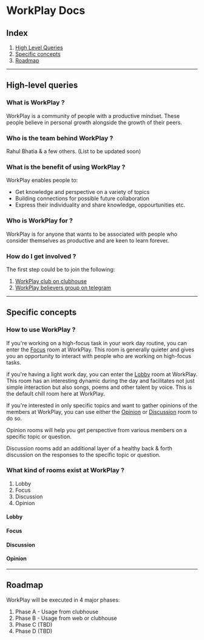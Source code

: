 # WorkPlay Docs

## Index

1. [High Level Queries](#high-level-queries)
2. [Specific concepts](#specific-concepts)
3. [Roadmap](#roadmap)

---

## High-level queries

### What is WorkPlay ?

WorkPlay is a community of people with a productive mindset. These people believe in personal growth alongside the growth of their peers.

### Who is the team behind WorkPlay ?

Rahul Bhatia & a few others. (List to be updated soon)

### What is the benefit of using WorkPlay ?

WorkPlay enables people to:
- Get knowledge and perspective on a variety of topics
- Building connections for possible future collaboration
- Express their individuality and share knowledge, oppourtunities etc.

### Who is WorkPlay for ?

WorkPlay is for anyone that wants to be associated with people who consider themselves as productive and are keen to learn forever.

### How do I get involved ?

The first step could be to join the following:
1) [WorkPlay club on clubhouse](https://www.clubhouse.com/club/work-play)
2) [WorkPlay believers group on telegram](https://t.me/+a6QlpxhbLSlkMWE1)


---


## Specific concepts

### How to use WorkPlay ?

If you're working on a high-focus task in your work day routine, you can enter the [Focus](#focus) room at WorkPlay. This room is generally quieter and gives you an opportunity to interact with people who are working on high-focus tasks.

if you're having a light work day, you can enter the [Lobby](#lobby) room at WorkPlay. This room has an interesting dynamic during the day and facilitates not just simple interaction but also songs, poems and other talent by voice.
This is the default chill room here at WorkPlay.

If you're interested in only specific topics and want to gather opinions of the members at WorkPlay, you can use either the [Opinion](#opinion) or [Discussion](#discussion) room to do so.

Opinion rooms will help you get perspective from various members on a specific topic or question.

Discussion rooms add an additional layer of a healthy back & forth discussion on the responses to the specific topic or question.

### What kind of rooms exist at WorkPlay ?

1. Lobby
2. Focus
3. Discussion
4. Opinion

#### Lobby
#### Focus
#### Discussion
#### Opinion

---

## Roadmap

WorkPlay will be executed in 4 major phases:
1. Phase A - Usage from clubhouse
2. Phase B - Usage from web or clubhouse
3. Phase C (TBD)
4. Phase D (TBD)